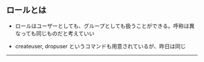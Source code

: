 ## ロールとは

* ロールはユーザーとしても、グループとしても扱うことができる。呼称は異なっても同じものだと考えていい

* createuser, dropuser というコマンドも用意されているが、昨日は同じ

-------------------------------------------------
